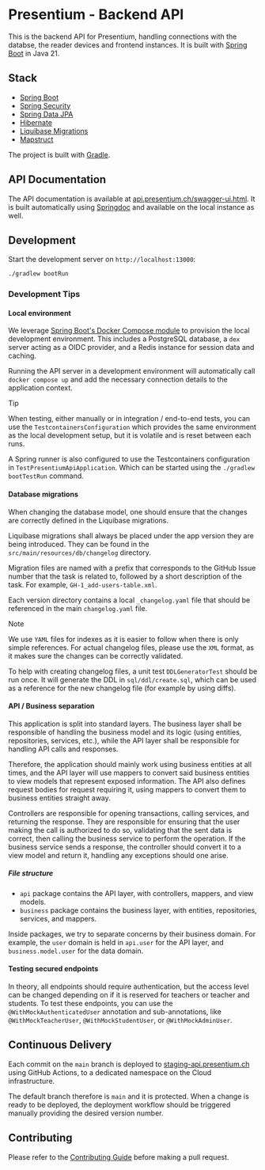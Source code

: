 # Presentium - Backend API

This is the backend API for Presentium, handling connections with the databse, the reader devices and frontend
instances. It is built with [Spring Boot](https://spring.io/projects/spring-boot) in Java 21.

## Stack

- [Spring Boot](https://spring.io/projects/spring-boot)
- [Spring Security](https://spring.io/projects/spring-security)
- [Spring Data JPA](https://spring.io/projects/spring-data-jpa)
- [Hibernate](https://hibernate.org/)
- [Liquibase Migrations](https://www.liquibase.com/)
- [Mapstruct](https://mapstruct.org/)

The project is built with [Gradle](https://gradle.org/).

## API Documentation

The API documentation is available at [api.presentium.ch/swagger-ui.html](https://api.presentium.ch/swagger-ui.html).
It is built automatically using [Springdoc](https://springdoc.org/) and available on the local instance as well.

## Development

Start the development server on `http://localhost:13000`:

```bash
./gradlew bootRun
```

### Development Tips

#### Local environment

We leverage
[Spring Boot's Docker Compose module](https://docs.spring.io/spring-boot/reference/features/dev-services.html#features.dev-services.docker-compose)
to provision the local development environment. This includes a PostgreSQL database, a `dex` server acting as a OIDC
provider, and a Redis instance for session data and caching.

Running the API server in a development environment will automatically call `docker compose up` and add the necessary
connection details to the application context.

> [!TIP]
> When testing, either manually or in integration / end-to-end tests, you can use the `TestcontainersConfiguration` which
> provides the same environment as the local development setup, but it is volatile and is reset between each runs.
> 
> A Spring runner is also configured to use the Testcontainers configuration in `TestPresentiumApiApplication`. Which
> can be started using the `./gradlew bootTestRun` command.

#### Database migrations

When changing the database model, one should ensure that the changes are correctly defined in the Liquibase migrations.

Liquibase migrations shall always be placed under the app version they are being introduced. They can be found in the
`src/main/resources/db/changelog` directory.

Migration files are named with a prefix that corresponds to the GitHub Issue number that the task is related to,
followed by a short description of the task. For example, `GH-1_add-users-table.xml`.

Each version directory contains a local `_changelog.yaml` file that should be referenced in the main `changelog.yaml`
file.

> [!NOTE]
> We use `YAML` files for indexes as it is easier to follow when there is only simple references.
> For actual changelog files, please use the `XML` format, as it makes sure the changes can be correctly validated.

To help with creating changelog files, a unit test `DDLGeneratorTest` should be run once. It will generate the DDL in
`sql/ddl/create.sql`, which can be used as a reference for the new changelog file (for example by using diffs).

#### API / Business separation

This application is split into standard layers. The business layer shall be responsible of handling
the business model and its logic (using entities, repositories, services, etc.), while the API layer
shall be responsible for handling API calls and responses. 

Therefore, the application should mainly work using business entities at all times, and the API layer
will use mappers to convert said business entities to view models that represent exposed information.
The API also defines request bodies for request requiring it, using mappers to convert them to business
entities straight away.

Controllers are responsible for opening transactions, calling services, and returning the response. 
They are responsible for ensuring that the user making the call is authorized to do so, validating
that the sent data is correct, then calling the business service to perform the operation. If the
business service sends a response, the controller should convert it to a view model and return it,
handling any exceptions should one arise.

##### File structure

- `api` package contains the API layer, with controllers, mappers, and view models.
- `business` package contains the business layer, with entities, repositories, services, and mappers.

Inside packages, we try to separate concerns by their business domain. For example, the `user` domain
is held in `api.user` for the API layer, and `business.model.user` for the data domain.

#### Testing secured endpoints

In theory, all endpoints should require authentication, but the access level can be changed depending
on if it is reserved for teachers or teacher and students. To test these endpoints, you can use the
`@WithMockAuthenticatedUser` annotation and sub-annotations, like `@WithMockTeacherUser`, 
`@WithMockStudentUser`, or `@WithMockAdminUser`.

## Continuous Delivery

Each commit on the `main` branch is deployed to [staging-api.presentium.ch](https://staging-api.presentium.ch)
using GitHub Actions, to a dedicated namespace on the Cloud infrastructure.

The default branch therefore is `main` and it is protected. When a change is ready to be deployed,
the deployment workflow should be triggered manually providing the desired version number.

## Contributing

Please refer to the [Contributing Guide][contributing] before making a pull request.

[contributing]: https://github.com/presentium/meta/blob/main/CONTRIBUTING.md
